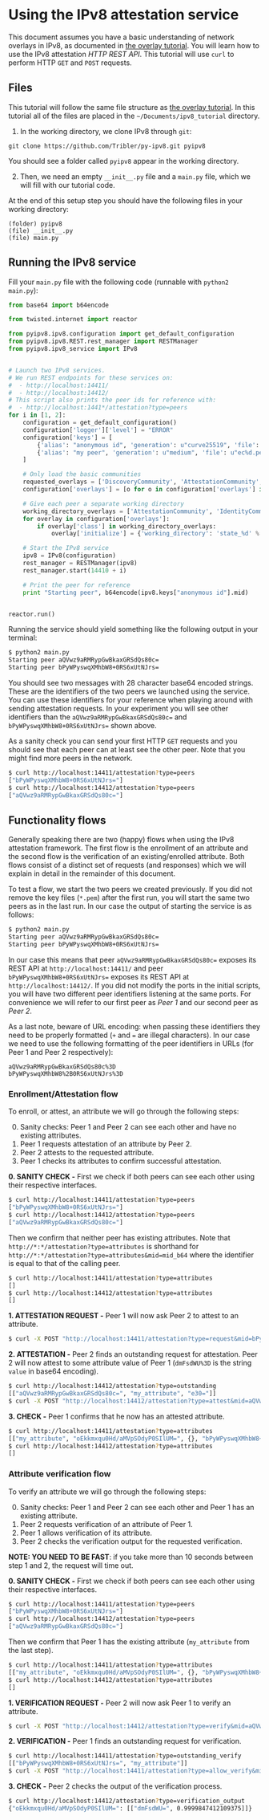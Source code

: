 # Using the IPv8 attestation service
This document assumes you have a basic understanding of network overlays in IPv8, as documented in [the overlay tutorial](https://github.com/Tribler/py-ipv8/blob/master/doc/overlay_tutorial.md).
You will learn how to use the IPv8 attestation *HTTP REST API*.
This tutorial will use `curl` to perform HTTP `GET` and `POST` requests.

## Files
This tutorial will follow the same file structure as [the overlay tutorial](https://github.com/Tribler/py-ipv8/blob/master/doc/overlay_tutorial.md).
In this tutorial all of the files are placed in the `~/Documents/ipv8_tutorial` directory.

1. In the working directory, we clone IPv8 through `git`:
```
git clone https://github.com/Tribler/py-ipv8.git pyipv8
```
You should see a folder called `pyipv8` appear in the working directory.

2. Then, we need an empty `__init__.py` file and a `main.py` file, which we will fill with our tutorial code.

At the end of this setup step you should have the following files in your working directory:
```
(folder) pyipv8
(file) __init__.py
(file) main.py
```

## Running the IPv8 service
Fill your `main.py` file with the following code (runnable with `python2 main.py`):

```python
from base64 import b64encode

from twisted.internet import reactor

from pyipv8.ipv8.configuration import get_default_configuration
from pyipv8.ipv8.REST.rest_manager import RESTManager
from pyipv8.ipv8_service import IPv8


# Launch two IPv8 services.
# We run REST endpoints for these services on:
#  - http://localhost:14411/
#  - http://localhost:14412/
# This script also prints the peer ids for reference with:
#  - http://localhost:1441*/attestation?type=peers
for i in [1, 2]:
    configuration = get_default_configuration()
    configuration['logger']['level'] = "ERROR"
    configuration['keys'] = [
        {'alias': "anonymous id", 'generation': u"curve25519", 'file': u"ec%d_multichain.pem" % i},
        {'alias': "my peer", 'generation': u"medium", 'file': u"ec%d.pem" % i}
    ]

    # Only load the basic communities
    requested_overlays = ['DiscoveryCommunity', 'AttestationCommunity', 'IdentityCommunity']
    configuration['overlays'] = [o for o in configuration['overlays'] if o['class'] in requested_overlays]

    # Give each peer a separate working directory
    working_directory_overlays = ['AttestationCommunity', 'IdentityCommunity']
    for overlay in configuration['overlays']:
        if overlay['class'] in working_directory_overlays:
            overlay['initialize'] = {'working_directory': 'state_%d' % i}

    # Start the IPv8 service
    ipv8 = IPv8(configuration)
    rest_manager = RESTManager(ipv8)
    rest_manager.start(14410 + i)

    # Print the peer for reference
    print "Starting peer", b64encode(ipv8.keys["anonymous id"].mid)


reactor.run()
```

Running the service should yield something like the following output in your terminal:

```bash
$ python2 main.py 
Starting peer aQVwz9aRMRypGwBkaxGRSdQs80c=
Starting peer bPyWPyswqXMhbW8+0RS6xUtNJrs=
```

You should see two messages with 28 character base64 encoded strings.
These are the identifiers of the two peers we launched using the service.
You can use these identifiers for your reference when playing around with sending attestation requests.
In your experiment you will see other identifiers than the `aQVwz9aRMRypGwBkaxGRSdQs80c=` and `bPyWPyswqXMhbW8+0RS6xUtNJrs=` shown above.

As a sanity check you can send your first HTTP `GET` requests and you should see that each peer can at least see the other peer.
Note that you might find more peers in the network.

```bash
$ curl http://localhost:14411/attestation?type=peers
["bPyWPyswqXMhbW8+0RS6xUtNJrs="]
$ curl http://localhost:14412/attestation?type=peers
["aQVwz9aRMRypGwBkaxGRSdQs80c="]
```

## Functionality flows
Generally speaking there are two (happy) flows when using the IPv8 attestation framework.
The first flow is the enrollment of an attribute and the second flow is the verification of an existing/enrolled attribute.
Both flows consist of a distinct set of requests (and responses) which we will explain in detail in the remainder of this document.

To test a flow, we start the two peers we created previously.
If you did not remove the key files (`*.pem`) after the first run, you will start the same two peers as in the last run.
In our case the output of starting the service is as follows:

```bash
$ python2 main.py 
Starting peer aQVwz9aRMRypGwBkaxGRSdQs80c=
Starting peer bPyWPyswqXMhbW8+0RS6xUtNJrs=
```

In our case this means that peer `aQVwz9aRMRypGwBkaxGRSdQs80c=` exposes its REST API at `http://localhost:14411/` and peer `bPyWPyswqXMhbW8+0RS6xUtNJrs=` exposes its REST API at `http://localhost:14412/`.
If you did not modify the ports in the initial scripts, you will have two different peer identifiers listening at the same ports.
For convenience we will refer to our first peer as *Peer 1* and our second peer as *Peer 2*.

As a last note, beware of URL encoding: when passing these identifiers they need to be properly formatted (`+` and `=` are illegal characters).
In our case we need to use the following formatting of the peer identifiers in URLs (for Peer 1 and Peer 2 respectively):

```
aQVwz9aRMRypGwBkaxGRSdQs80c%3D
bPyWPyswqXMhbW8%2B0RS6xUtNJrs%3D
```

### Enrollment/Attestation flow
To enroll, or attest, an attribute we will go through the following steps:

 0. Sanity checks: Peer 1 and Peer 2 can see each other and have no existing attributes.
 1. Peer 1 requests attestation of an attribute by Peer 2.
 2. Peer 2 attests to the requested attribute.
 3. Peer 1 checks its attributes to confirm successful attestation.

**0. SANITY CHECK -** First we check if both peers can see each other using their respective interfaces.

```bash
$ curl http://localhost:14411/attestation?type=peers
["bPyWPyswqXMhbW8+0RS6xUtNJrs="]
$ curl http://localhost:14412/attestation?type=peers
["aQVwz9aRMRypGwBkaxGRSdQs80c="]
```

Then we confirm that neither peer has existing attributes.
Note that `http://*:*/attestation?type=attributes` is shorthand for `http://*:*/attestation?type=attributes&mid=mid_b64` where the identifier is equal to that of the calling peer.

```bash
$ curl http://localhost:14411/attestation?type=attributes
[]
$ curl http://localhost:14412/attestation?type=attributes
[]
```

**1. ATTESTATION REQUEST -** Peer 1 will now ask Peer 2 to attest to an attribute.

```bash
$ curl -X POST "http://localhost:14411/attestation?type=request&mid=bPyWPyswqXMhbW8%2B0RS6xUtNJrs%3D&attribute_name=my_attribute"
```

**2. ATTESTATION -** Peer 2 finds an outstanding request for attestation.
Peer 2 will now attest to some attribute value of Peer 1 (`dmFsdWU%3D` is the string `value` in base64 encoding).

```bash
$ curl http://localhost:14412/attestation?type=outstanding
[["aQVwz9aRMRypGwBkaxGRSdQs80c=", "my_attribute", "e30="]]
$ curl -X POST "http://localhost:14412/attestation?type=attest&mid=aQVwz9aRMRypGwBkaxGRSdQs80c%3D&attribute_name=my_attribute&attribute_value=dmFsdWU%3D"
```

**3. CHECK -** Peer 1 confirms that he now has an attested attribute.
```bash
$ curl http://localhost:14411/attestation?type=attributes
[["my_attribute", "oEkkmxqu0Hd/aMVpSOdyP0SIlUM=", {}, "bPyWPyswqXMhbW8+0RS6xUtNJrs="]]
$ curl http://localhost:14412/attestation?type=attributes
[]
```

### Attribute verification flow
To verify an attribute we will go through the following steps:

 0. Sanity checks: Peer 1 and Peer 2 can see each other and Peer 1 has an existing attribute.
 1. Peer 2 requests verification of an attribute of Peer 1.
 2. Peer 1 allows verification of its attribute.
 3. Peer 2 checks the verification output for the requested verification.

**NOTE: YOU NEED TO BE FAST**: if you take more than 10 seconds between step 1 and 2, the request will time out.

**0. SANITY CHECK -** First we check if both peers can see each other using their respective interfaces.

```bash
$ curl http://localhost:14411/attestation?type=peers
["bPyWPyswqXMhbW8+0RS6xUtNJrs="]
$ curl http://localhost:14412/attestation?type=peers
["aQVwz9aRMRypGwBkaxGRSdQs80c="]
```

Then we confirm that Peer 1 has the existing attribute (`my_attribute` from the last step).

```bash
$ curl http://localhost:14411/attestation?type=attributes
[["my_attribute", "oEkkmxqu0Hd/aMVpSOdyP0SIlUM=", {}, "bPyWPyswqXMhbW8+0RS6xUtNJrs="]]
$ curl http://localhost:14412/attestation?type=attributes
[]
```

**1. VERIFICATION REQUEST -** Peer 2 will now ask Peer 1 to verify an attribute.

```bash
$ curl -X POST "http://localhost:14412/attestation?type=verify&mid=aQVwz9aRMRypGwBkaxGRSdQs80c%3D&attribute_hash=oEkkmxqu0Hd%2FaMVpSOdyP0SIlUM%3D&attribute_values=dmFsdWU%3D"
```

**2. VERIFICATION -** Peer 1 finds an outstanding request for verification.

```bash
$ curl http://localhost:14411/attestation?type=outstanding_verify
[["bPyWPyswqXMhbW8+0RS6xUtNJrs=", "my_attribute"]]
$ curl -X POST "http://localhost:14411/attestation?type=allow_verify&mid=bPyWPyswqXMhbW8%2B0RS6xUtNJrs%3D&attribute_name=my_attribute"
```

**3. CHECK -** Peer 2 checks the output of the verification process.
```bash
$ curl http://localhost:14412/attestation?type=verification_output
{"oEkkmxqu0Hd/aMVpSOdyP0SIlUM=": [["dmFsdWU=", 0.9999847412109375]]}
```

